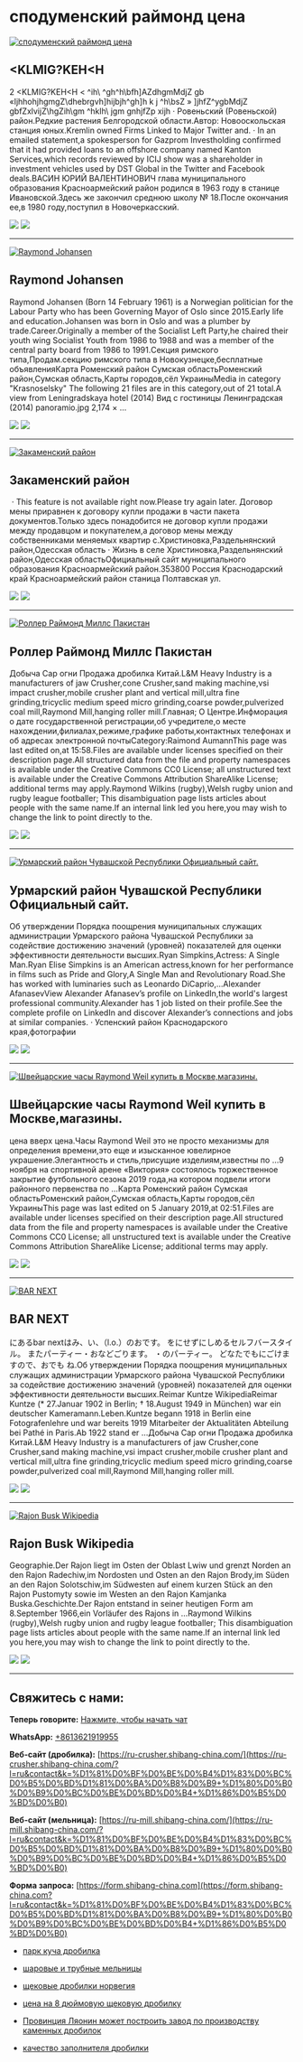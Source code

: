 # сподуменский раймонд цена

<a href="https://swt.shibang-china.com/?l=ru&img&k=%D1%81%D0%BF%D0%BE%D0%B4%D1%83%D0%BC%D0%B5%D0%BD%D1%81%D0%BA%D0%B8%D0%B9+%D1%80%D0%B0%D0%B9%D0%BC%D0%BE%D0%BD%D0%B4+%D1%86%D0%B5%D0%BD%D0%B0" target="_blank">![сподуменский раймонд цена](http://static.shibang-china.com/all-800x300/1358.jpg)</a>

## &lt;KLMIG?KEH&lt;H
2 &lt;KLMIG?KEH&lt;H &lt; ^ih\ ^gh^h\bfh]AZdhgmMdjZ gb &#171;IjhhohjhgmgZ\dhebrgvh]hijbjh^gh]h k j ^h\bsZ &#187; ]jhfZ^ygbMdjZ gbfZxlvijZ\hgZih\gm ^hklh\ jgm gnhjfZp xijh&nbsp;&#0183;&#32;Ровеньский (Ровеньской) район.Редкие растения Белгородской области.Автор: Новооскольская станция юных.Kremlin owned Firms Linked to Major Twitter and.&nbsp;&#0183;&#32;In an emailed statement,a spokesperson for Gazprom Investholding confirmed that it had provided loans to an offshore company named Kanton Services,which records reviewed by ICIJ show was a shareholder in investment vehicles used by DST Global in the Twitter and Facebook deals.ВАСИН ЮРИЙ ВАЛЕНТИНОВИЧ глава муниципального образования Красноармейский район родился в 1963 году в станице Ивановской.Здесь же закончил среднюю школу № 18.После окончания ее,в 1980 году,поступил в Новочеркасский.


<a href="https://whatsapp.shibangsoft.com/WhatsApp.php" target="_blank" title="WhatsApp">![](http://static.shibang-china.com/icon/whatsapp.png)</a> <a href="https://swt.shibang-china.com/?l=ru&icon&k=%D1%81%D0%BF%D0%BE%D0%B4%D1%83%D0%BC%D0%B5%D0%BD%D1%81%D0%BA%D0%B8%D0%B9+%D1%80%D0%B0%D0%B9%D0%BC%D0%BE%D0%BD%D0%B4+%D1%86%D0%B5%D0%BD%D0%B0" target="_blank">![](http://static.shibang-china.com/icon/chat-ru.png)</a>

---

<a href="https://swt.shibang-china.com/?l=ru&img&k=%D1%81%D0%BF%D0%BE%D0%B4%D1%83%D0%BC%D0%B5%D0%BD%D1%81%D0%BA%D0%B8%D0%B9+%D1%80%D0%B0%D0%B9%D0%BC%D0%BE%D0%BD%D0%B4+%D1%86%D0%B5%D0%BD%D0%B0" target="_blank">![Raymond Johansen](http://static.shibang-china.com/all-800x300/1121.jpg)</a>

## Raymond Johansen
Raymond Johansen (Born 14 February 1961) is a Norwegian politician for the Labour Party who has been Governing Mayor of Oslo since 2015.Early life and education.Johansen was born in Oslo and was a plumber by trade.Career.Originally a member of the Socialist Left Party,he chaired their youth wing Socialist Youth from 1986 to 1988 and was a member of the central party board from 1986 to 1991.Секция римского типа,Продам.секцию римского типа в Новокузнецке,бесплатные объявленияКарта Роменский район Сумская областьРоменский район,Сумская область,Карты городов,сёл УкраиныMedia in category &quot;Krasnoselsky&quot; The following 21 files are in this category,out of 21 total.A view from Leningradskaya hotel (2014) Вид с гостиницы Ленинградская (2014) panoramio.jpg 2,174 &#215; …


<a href="https://whatsapp.shibangsoft.com/WhatsApp.php" target="_blank" title="WhatsApp">![](http://static.shibang-china.com/icon/whatsapp.png)</a> <a href="https://swt.shibang-china.com/?l=ru&icon&k=%D1%81%D0%BF%D0%BE%D0%B4%D1%83%D0%BC%D0%B5%D0%BD%D1%81%D0%BA%D0%B8%D0%B9+%D1%80%D0%B0%D0%B9%D0%BC%D0%BE%D0%BD%D0%B4+%D1%86%D0%B5%D0%BD%D0%B0" target="_blank">![](http://static.shibang-china.com/icon/chat-ru.png)</a>

---

<a href="https://swt.shibang-china.com/?l=ru&img&k=%D1%81%D0%BF%D0%BE%D0%B4%D1%83%D0%BC%D0%B5%D0%BD%D1%81%D0%BA%D0%B8%D0%B9+%D1%80%D0%B0%D0%B9%D0%BC%D0%BE%D0%BD%D0%B4+%D1%86%D0%B5%D0%BD%D0%B0" target="_blank">![Закаменский район](http://static.shibang-china.com/all-800x300/1422.jpg)</a>

## Закаменский район
&nbsp;&#0183;&#32;This feature is not available right now.Please try again later. Договор мены приравнен к договору купли продажи в части пакета документов.Только здесь понадобится не договор купли продажи между продавцом и покупателем,а договор мены между собственниками меняемых квартир с.Христиновка,Раздельнянский район,Одесская область&nbsp;&#0183;&#32;Жизнь в селе Христиновка,Раздельнянский район,Одесская областьОфициальный сайт муниципального образования Красноармейский район.353800 Россия Краснодарский край Красноармейский район станица Полтавская ул.


<a href="https://whatsapp.shibangsoft.com/WhatsApp.php" target="_blank" title="WhatsApp">![](http://static.shibang-china.com/icon/whatsapp.png)</a> <a href="https://swt.shibang-china.com/?l=ru&icon&k=%D1%81%D0%BF%D0%BE%D0%B4%D1%83%D0%BC%D0%B5%D0%BD%D1%81%D0%BA%D0%B8%D0%B9+%D1%80%D0%B0%D0%B9%D0%BC%D0%BE%D0%BD%D0%B4+%D1%86%D0%B5%D0%BD%D0%B0" target="_blank">![](http://static.shibang-china.com/icon/chat-ru.png)</a>

---

<a href="https://swt.shibang-china.com/?l=ru&img&k=%D1%81%D0%BF%D0%BE%D0%B4%D1%83%D0%BC%D0%B5%D0%BD%D1%81%D0%BA%D0%B8%D0%B9+%D1%80%D0%B0%D0%B9%D0%BC%D0%BE%D0%BD%D0%B4+%D1%86%D0%B5%D0%BD%D0%B0" target="_blank">![Роллер Раймонд Миллс Пакистан](http://static.shibang-china.com/all-800x300/1381.jpg)</a>

## Роллер Раймонд Миллс Пакистан
Добыча Cap огни Продажа дробилка Китай.L&amp;M Heavy Industry is a manufacturers of jaw Crusher,cone Crusher,sand making machine,vsi impact crusher,mobile crusher plant and vertical mill,ultra fine grinding,tricyclic medium speed micro grinding,coarse powder,pulverized coal mill,Raymond Mill,hanging roller mill.Главная; О Центре.Инфморация о дате государственной регистрации,об учредителе,о месте нахождении,филиалах,режиме,графике работы,контактных телефонах и об адресах электронной почтыCategory:Raimond AumannThis page was last edited on,at 15:58.Files are available under licenses specified on their description page.All structured data from the file and property namespaces is available under the Creative Commons CC0 License; all unstructured text is available under the Creative Commons Attribution ShareAlike License; additional terms may apply.Raymond Wilkins (rugby),Welsh rugby union and rugby league footballer; This disambiguation page lists articles about people with the same name.If an internal link led you here,you may wish to change the link to point directly to the.


<a href="https://whatsapp.shibangsoft.com/WhatsApp.php" target="_blank" title="WhatsApp">![](http://static.shibang-china.com/icon/whatsapp.png)</a> <a href="https://swt.shibang-china.com/?l=ru&icon&k=%D1%81%D0%BF%D0%BE%D0%B4%D1%83%D0%BC%D0%B5%D0%BD%D1%81%D0%BA%D0%B8%D0%B9+%D1%80%D0%B0%D0%B9%D0%BC%D0%BE%D0%BD%D0%B4+%D1%86%D0%B5%D0%BD%D0%B0" target="_blank">![](http://static.shibang-china.com/icon/chat-ru.png)</a>

---

<a href="https://swt.shibang-china.com/?l=ru&img&k=%D1%81%D0%BF%D0%BE%D0%B4%D1%83%D0%BC%D0%B5%D0%BD%D1%81%D0%BA%D0%B8%D0%B9+%D1%80%D0%B0%D0%B9%D0%BC%D0%BE%D0%BD%D0%B4+%D1%86%D0%B5%D0%BD%D0%B0" target="_blank">![Урмарский район Чувашской Республики Официальный сайт.](http://static.shibang-china.com/all-800x300/708.jpg)</a>

## Урмарский район Чувашской Республики Официальный сайт.
Об утверждении Порядка поощрения муниципальных служащих администрации Урмарского района Чувашской Республики за содействие достижению значений (уровней) показателей для оценки эффективности деятельности высших.Ryan Simpkins,Actress: A Single Man.Ryan Elise Simpkins is an American actress,known for her performance in films such as Pride and Glory,A Single Man and Revolutionary Road.She has worked with luminaries such as Leonardo DiCaprio,…Alexander AfanasevView Alexander Afanasev’s profile on LinkedIn,the world's largest professional community.Alexander has 1 job listed on their profile.See the complete profile on LinkedIn and discover Alexander’s connections and jobs at similar companies.&nbsp;&#0183;&#32;Успенский район Краснодарского края,фотографии


<a href="https://whatsapp.shibangsoft.com/WhatsApp.php" target="_blank" title="WhatsApp">![](http://static.shibang-china.com/icon/whatsapp.png)</a> <a href="https://swt.shibang-china.com/?l=ru&icon&k=%D1%81%D0%BF%D0%BE%D0%B4%D1%83%D0%BC%D0%B5%D0%BD%D1%81%D0%BA%D0%B8%D0%B9+%D1%80%D0%B0%D0%B9%D0%BC%D0%BE%D0%BD%D0%B4+%D1%86%D0%B5%D0%BD%D0%B0" target="_blank">![](http://static.shibang-china.com/icon/chat-ru.png)</a>

---

<a href="https://swt.shibang-china.com/?l=ru&img&k=%D1%81%D0%BF%D0%BE%D0%B4%D1%83%D0%BC%D0%B5%D0%BD%D1%81%D0%BA%D0%B8%D0%B9+%D1%80%D0%B0%D0%B9%D0%BC%D0%BE%D0%BD%D0%B4+%D1%86%D0%B5%D0%BD%D0%B0" target="_blank">![Швейцарские часы Raymond Weil купить в Москве,магазины.](http://static.shibang-china.com/all-800x300/1423.jpg)</a>

## Швейцарские часы Raymond Weil купить в Москве,магазины.
цена вверх цена.Часы Raymond Weil это не просто механизмы для определения времени,это еще и изысканное ювелирное украшение.Элегантность и стиль,присущие изделиям,известны по …9 ноября на спортивной арене &#171;Виктория&#187; состоялось торжественное закрытие футбольного сезона 2019 года,на котором подвели итоги районного первенства по …Карта Роменский район Сумская областьРоменский район,Сумская область,Карты городов,сёл УкраиныThis page was last edited on 5 January 2019,at 02:51.Files are available under licenses specified on their description page.All structured data from the file and property namespaces is available under the Creative Commons CC0 License; all unstructured text is available under the Creative Commons Attribution ShareAlike License; additional terms may apply.


<a href="https://whatsapp.shibangsoft.com/WhatsApp.php" target="_blank" title="WhatsApp">![](http://static.shibang-china.com/icon/whatsapp.png)</a> <a href="https://swt.shibang-china.com/?l=ru&icon&k=%D1%81%D0%BF%D0%BE%D0%B4%D1%83%D0%BC%D0%B5%D0%BD%D1%81%D0%BA%D0%B8%D0%B9+%D1%80%D0%B0%D0%B9%D0%BC%D0%BE%D0%BD%D0%B4+%D1%86%D0%B5%D0%BD%D0%B0" target="_blank">![](http://static.shibang-china.com/icon/chat-ru.png)</a>

---

<a href="https://swt.shibang-china.com/?l=ru&img&k=%D1%81%D0%BF%D0%BE%D0%B4%D1%83%D0%BC%D0%B5%D0%BD%D1%81%D0%BA%D0%B8%D0%B9+%D1%80%D0%B0%D0%B9%D0%BC%D0%BE%D0%BD%D0%B4+%D1%86%D0%B5%D0%BD%D0%B0" target="_blank">![BAR NEXT](http://static.shibang-china.com/all-800x300/994.jpg)</a>

## BAR NEXT
にあるbar nextはみ、い、（l.o.）のおです。 をにせずにしめるセルフバースタイル。 またパーティー・おなどごります。 ・のパーティー。 どなたでもにごけますので、おでも ね.Об утверждении Порядка поощрения муниципальных служащих администрации Урмарского района Чувашской Республики за содействие достижению значений (уровней) показателей для оценки эффективности деятельности высших.Reimar Kuntze WikipediaReimar Kuntze (* 27.Januar 1902 in Berlin; † 18.August 1949 in M&#252;nchen) war ein deutscher Kameramann.Leben.Kuntze begann 1918 in Berlin eine Fotografenlehre und war bereits 1919 Mitarbeiter der Aktualit&#228;ten Abteilung bei Path&#233; in Paris.Ab 1922 stand er …Добыча Cap огни Продажа дробилка Китай.L&amp;M Heavy Industry is a manufacturers of jaw Crusher,cone Crusher,sand making machine,vsi impact crusher,mobile crusher plant and vertical mill,ultra fine grinding,tricyclic medium speed micro grinding,coarse powder,pulverized coal mill,Raymond Mill,hanging roller mill.


<a href="https://whatsapp.shibangsoft.com/WhatsApp.php" target="_blank" title="WhatsApp">![](http://static.shibang-china.com/icon/whatsapp.png)</a> <a href="https://swt.shibang-china.com/?l=ru&icon&k=%D1%81%D0%BF%D0%BE%D0%B4%D1%83%D0%BC%D0%B5%D0%BD%D1%81%D0%BA%D0%B8%D0%B9+%D1%80%D0%B0%D0%B9%D0%BC%D0%BE%D0%BD%D0%B4+%D1%86%D0%B5%D0%BD%D0%B0" target="_blank">![](http://static.shibang-china.com/icon/chat-ru.png)</a>

---

<a href="https://swt.shibang-china.com/?l=ru&img&k=%D1%81%D0%BF%D0%BE%D0%B4%D1%83%D0%BC%D0%B5%D0%BD%D1%81%D0%BA%D0%B8%D0%B9+%D1%80%D0%B0%D0%B9%D0%BC%D0%BE%D0%BD%D0%B4+%D1%86%D0%B5%D0%BD%D0%B0" target="_blank">![Rajon Busk Wikipedia](http://static.shibang-china.com/all-800x300/594.jpg)</a>

## Rajon Busk Wikipedia
Geographie.Der Rajon liegt im Osten der Oblast Lwiw und grenzt Norden an den Rajon Radechiw,im Nordosten und Osten an den Rajon Brody,im S&#252;den an den Rajon Solotschiw,im S&#252;dwesten auf einem kurzen St&#252;ck an den Rajon Pustomyty sowie im Westen an den Rajon Kamjanka Buska.Geschichte.Der Rajon entstand in seiner heutigen Form am 8.September 1966,ein Vorl&#228;ufer des Rajons in …Raymond Wilkins (rugby),Welsh rugby union and rugby league footballer; This disambiguation page lists articles about people with the same name.If an internal link led you here,you may wish to change the link to point directly to the.

<a href="https://whatsapp.shibangsoft.com/WhatsApp.php" target="_blank" title="WhatsApp">![](http://static.shibang-china.com/icon/whatsapp.png)</a> <a href="https://swt.shibang-china.com/?l=ru&icon&k=%D1%81%D0%BF%D0%BE%D0%B4%D1%83%D0%BC%D0%B5%D0%BD%D1%81%D0%BA%D0%B8%D0%B9+%D1%80%D0%B0%D0%B9%D0%BC%D0%BE%D0%BD%D0%B4+%D1%86%D0%B5%D0%BD%D0%B0" target="_blank">![](http://static.shibang-china.com/icon/chat-ru.png)</a>

---
## Свяжитесь с нами:

**Теперь говорите:** [Нажмите, чтобы начать чат](https://swt.shibang-china.com?l=ru&contact&k=%D1%81%D0%BF%D0%BE%D0%B4%D1%83%D0%BC%D0%B5%D0%BD%D1%81%D0%BA%D0%B8%D0%B9+%D1%80%D0%B0%D0%B9%D0%BC%D0%BE%D0%BD%D0%B4+%D1%86%D0%B5%D0%BD%D0%B0)

**WhatsApp:**  [+8613621919955](https://whatsapp.shibangsoft.com/WhatsApp.php)

**Веб-сайт (дробилка):** [https://ru-crusher.shibang-china.com/](https://ru-crusher.shibang-china.com/?l=ru&contact&k=%D1%81%D0%BF%D0%BE%D0%B4%D1%83%D0%BC%D0%B5%D0%BD%D1%81%D0%BA%D0%B8%D0%B9+%D1%80%D0%B0%D0%B9%D0%BC%D0%BE%D0%BD%D0%B4+%D1%86%D0%B5%D0%BD%D0%B0)

**Веб-сайт (мельница):** [https://ru-mill.shibang-china.com/](https://ru-mill.shibang-china.com/?l=ru&contact&k=%D1%81%D0%BF%D0%BE%D0%B4%D1%83%D0%BC%D0%B5%D0%BD%D1%81%D0%BA%D0%B8%D0%B9+%D1%80%D0%B0%D0%B9%D0%BC%D0%BE%D0%BD%D0%B4+%D1%86%D0%B5%D0%BD%D0%B0)

**Форма запроса:** [https://form.shibang-china.com](https://form.shibang-china.com?l=ru&contact&k=%D1%81%D0%BF%D0%BE%D0%B4%D1%83%D0%BC%D0%B5%D0%BD%D1%81%D0%BA%D0%B8%D0%B9+%D1%80%D0%B0%D0%B9%D0%BC%D0%BE%D0%BD%D0%B4+%D1%86%D0%B5%D0%BD%D0%B0)

* [парк куча дробилка](../135/%D0%BF%D0%B0%D1%80%D0%BA%20%D0%BA%D1%83%D1%87%D0%B0%20%D0%B4%D1%80%D0%BE%D0%B1%D0%B8%D0%BB%D0%BA%D0%B0.md)

* [шаровые и трубные мельницы](../133/%D1%88%D0%B0%D1%80%D0%BE%D0%B2%D1%8B%D0%B5%20%D0%B8%20%D1%82%D1%80%D1%83%D0%B1%D0%BD%D1%8B%D0%B5%20%D0%BC%D0%B5%D0%BB%D1%8C%D0%BD%D0%B8%D1%86%D1%8B.md)

* [щековые дробилки норвегия](../134/%D1%89%D0%B5%D0%BA%D0%BE%D0%B2%D1%8B%D0%B5%20%D0%B4%D1%80%D0%BE%D0%B1%D0%B8%D0%BB%D0%BA%D0%B8%20%D0%BD%D0%BE%D1%80%D0%B2%D0%B5%D0%B3%D0%B8%D1%8F.md)

* [цена на 8 дюймовую щековую дробилку](../133/%D1%86%D0%B5%D0%BD%D0%B0%20%D0%BD%D0%B0%208%20%D0%B4%D1%8E%D0%B9%D0%BC%D0%BE%D0%B2%D1%83%D1%8E%20%D1%89%D0%B5%D0%BA%D0%BE%D0%B2%D1%83%D1%8E%20%D0%B4%D1%80%D0%BE%D0%B1%D0%B8%D0%BB%D0%BA%D1%83.md)

* [Провинция Ляонин может построить завод по производству каменных дробилок](../131/%D0%9F%D1%80%D0%BE%D0%B2%D0%B8%D0%BD%D1%86%D0%B8%D1%8F%20%D0%9B%D1%8F%D0%BE%D0%BD%D0%B8%D0%BD%20%D0%BC%D0%BE%D0%B6%D0%B5%D1%82%20%D0%BF%D0%BE%D1%81%D1%82%D1%80%D0%BE%D0%B8%D1%82%D1%8C%20%D0%B7%D0%B0%D0%B2%D0%BE%D0%B4%20%D0%BF%D0%BE%20%D0%BF%D1%80%D0%BE%D0%B8%D0%B7%D0%B2%D0%BE%D0%B4%D1%81%D1%82%D0%B2%D1%83%20%D0%BA%D0%B0%D0%BC%D0%B5%D0%BD%D0%BD%D1%8B%D1%85%20%D0%B4%D1%80%D0%BE%D0%B1%D0%B8%D0%BB%D0%BE%D0%BA.md)

* [качество заполнителя дробилки](../134/%D0%BA%D0%B0%D1%87%D0%B5%D1%81%D1%82%D0%B2%D0%BE%20%D0%B7%D0%B0%D0%BF%D0%BE%D0%BB%D0%BD%D0%B8%D1%82%D0%B5%D0%BB%D1%8F%20%D0%B4%D1%80%D0%BE%D0%B1%D0%B8%D0%BB%D0%BA%D0%B8.md)